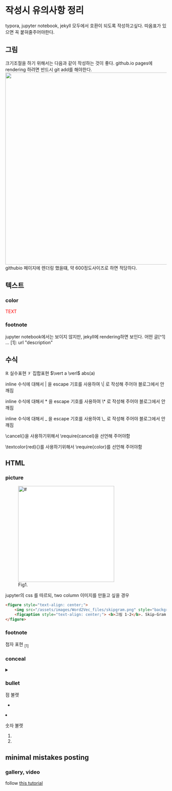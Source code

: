 # 작성시 유의사항 정리
typora, jupyter notebook, jekyll 모두에서 호환이 되도록 작성하고싶다.
따옴표가 있으면 꼭 붙혀줄주어야한다. 

## 그림 
크기조절을 하기 위해서는 다음과 같이 작성하는 것이 좋다.
github.io pages에 rendering 하려면 반드시 git add를 해야한다.
<img src="URL" width="600"> 
githubio 페이지에 렌더링 했을떄, 약 600정도사이즈로 하면 적당하다.

## 텍스트
### color
<span style="color:red"> TEXT </span>

### footnote
jupyter notebook에서는 보이지 않지만, jekyll에 rendering하면 보인다. 
어떤 글[^1] 
...
[1]: url "description"


## 수식
$\mathbb{R}$ 실수표현
$\mathcal{V}$ 집합표현
$\vert a  \verl$ abs(a)  

inline 수식에 대해서 | 을 escape 기호를 사용하여  \\| 로 작성해 주어야 블로그에서 안깨짐

inline 수식에 대해서 * 을 escape 기호를 사용하여  \\* 로 작성해 주어야 블로그에서 안깨짐

inline 수식에 대해서 _ 을 escape 기호를 사용하여  \\_ 로 작성해 주어야 블로그에서 안깨짐

\cancel{}을 사용하기위해서 \require{cancel}을 선언해 주어야함

\textcolor{red}{}를 사용하기위해서 \require{color}를 선언해 주어야함


## HTML
### picture
<figure>
  <img src="address" width="300" style="background-color:white"; title="#">
  <figcaption> Fig1. </figcaption>
</figure>


jupyter의 css 를 따르되, two column 이미지를 만들고 싶을 경우

```html
<figure style="text-align: center;">
    <img src="/assets/images/Word2Vec_files/skipgram.png" style="background-color:white;width:300px;height:300px;"> <br>
    <figcaption style="text-align: center;"> <b>그림 1-2</b>. Skip-Gram </figcaption>
</figure>
```



### footnote 

첨자 표현 <sub>[1]</sub>

### conceal
<details> <summary> </summary>
내용이 들어간다.
</details>

### bullet
점 불렛
<ul>
  <li> </ul>
  <li> </ul>
</ul>

숫자 불렛
<ol>
  <li> </ul>
  <li> </ul>
</ol>

## minimal mistakes posting
### gallery, video
follow [this tutorial](https://mmistakes.github.io/minimal-mistakes/docs/helpers/#gallery)



